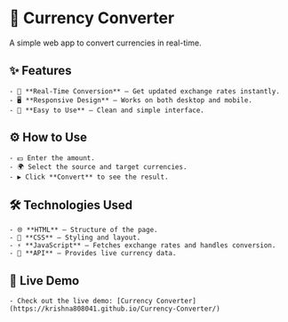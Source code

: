 # 💱 Currency Converter

A simple web app to convert currencies in real-time.

## ✨ Features
    - 🔄 **Real-Time Conversion** – Get updated exchange rates instantly.  
    - 🖥️ **Responsive Design** – Works on both desktop and mobile.  
    - 🎨 **Easy to Use** – Clean and simple interface.  

## ⚙️ How to Use
    - 💵 Enter the amount.  
    - 🌍 Select the source and target currencies.  
    - ▶️ Click **Convert** to see the result.  

## 🛠️ Technologies Used
    - 🌐 **HTML** – Structure of the page.  
    - 🎨 **CSS** – Styling and layout.  
    - ⚡ **JavaScript** – Fetches exchange rates and handles conversion.  
    - 🔗 **API** – Provides live currency data.  

## 🚀 Live Demo

    - Check out the live demo: [Currency Converter](https://krishna808041.github.io/Currency-Converter/)  

